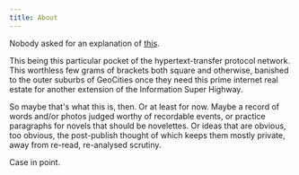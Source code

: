 ```yaml
---
title: About
---
```


Nobody asked for an explanation of [this](/).

This being this particular pocket of the hypertext-transfer protocol network. This worthless few grams of brackets both square and otherwise, banished to the outer suburbs of GeoCities once they need this prime internet real estate for another extension of the Information Super Highway.

So maybe that's what this is, then. Or at least for now. Maybe a record of words and/or photos judged worthy of recordable events, or practice paragraphs for novels that should be novelettes. Or ideas that are obvious, too obvious, the post-publish thought of which keeps them mostly private, away from re-read, re-analysed scrutiny.

Case in point.
